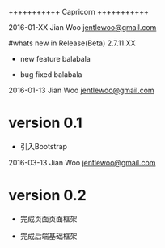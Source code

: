 +++++++++++
 Capricorn
+++++++++++

2016-01-XX Jian Woo <jentlewoo@gmail.com>

  #whats new in Release(Beta) 2.7.11.XX

  * new feature balabala

  * bug fixed balabala


2016-01-13 Jian Woo <jentlewoo@gmail.com>

  # version 0.1

  * 引入Bootstrap

2016-03-13 Jian Woo <jentlewoo@gmail.com>

  # version 0.2

  * 完成页面页面框架

  * 完成后端基础框架
